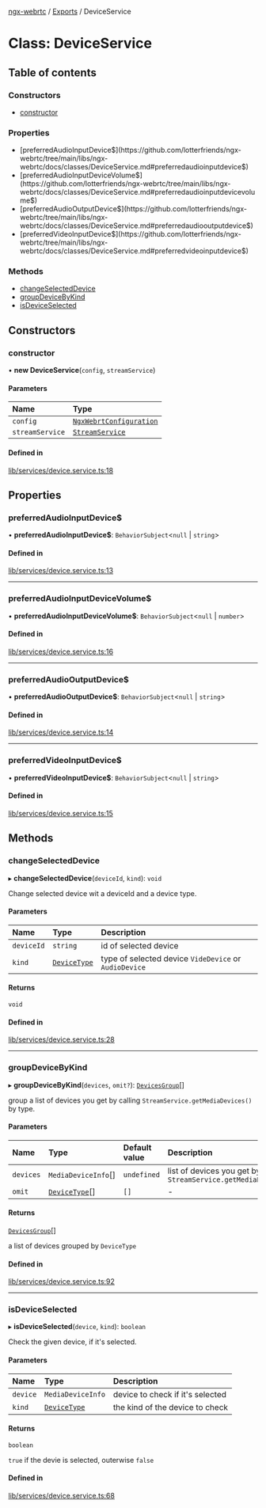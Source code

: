 [ngx-webrtc](https://github.com/lotterfriends/ngx-webrtc/tree/main/libs/ngx-webrtc/docs/README.md) / [Exports](https://github.com/lotterfriends/ngx-webrtc/tree/main/libs/ngx-webrtc/docs/modules.md) / DeviceService

# Class: DeviceService

## Table of contents

### Constructors

- [constructor](https://github.com/lotterfriends/ngx-webrtc/tree/main/libs/ngx-webrtc/docs/classes/DeviceService.md#constructor)

### Properties

- [preferredAudioInputDevice$](https://github.com/lotterfriends/ngx-webrtc/tree/main/libs/ngx-webrtc/docs/classes/DeviceService.md#preferredaudioinputdevice$)
- [preferredAudioInputDeviceVolume$](https://github.com/lotterfriends/ngx-webrtc/tree/main/libs/ngx-webrtc/docs/classes/DeviceService.md#preferredaudioinputdevicevolume$)
- [preferredAudioOutputDevice$](https://github.com/lotterfriends/ngx-webrtc/tree/main/libs/ngx-webrtc/docs/classes/DeviceService.md#preferredaudiooutputdevice$)
- [preferredVideoInputDevice$](https://github.com/lotterfriends/ngx-webrtc/tree/main/libs/ngx-webrtc/docs/classes/DeviceService.md#preferredvideoinputdevice$)

### Methods

- [changeSelectedDevice](https://github.com/lotterfriends/ngx-webrtc/tree/main/libs/ngx-webrtc/docs/classes/DeviceService.md#changeselecteddevice)
- [groupDeviceByKind](https://github.com/lotterfriends/ngx-webrtc/tree/main/libs/ngx-webrtc/docs/classes/DeviceService.md#groupdevicebykind)
- [isDeviceSelected](https://github.com/lotterfriends/ngx-webrtc/tree/main/libs/ngx-webrtc/docs/classes/DeviceService.md#isdeviceselected)

## Constructors

### constructor

• **new DeviceService**(`config`, `streamService`)

#### Parameters

| Name | Type |
| :------ | :------ |
| `config` | [`NgxWebrtConfiguration`](https://github.com/lotterfriends/ngx-webrtc/tree/main/libs/ngx-webrtc/docs/classes/NgxWebrtConfiguration.md) |
| `streamService` | [`StreamService`](https://github.com/lotterfriends/ngx-webrtc/tree/main/libs/ngx-webrtc/docs/classes/StreamService.md) |

#### Defined in

[lib/services/device.service.ts:18](https://github.com/lotterfriends/video-chat/blob/cd8d92e/libs/ngx-webrtc/src/lib/services/device.service.ts#L18)

## Properties

### preferredAudioInputDevice$

• **preferredAudioInputDevice$**: `BehaviorSubject`<``null`` \| `string`\>

#### Defined in

[lib/services/device.service.ts:13](https://github.com/lotterfriends/video-chat/blob/cd8d92e/libs/ngx-webrtc/src/lib/services/device.service.ts#L13)

___

### preferredAudioInputDeviceVolume$

• **preferredAudioInputDeviceVolume$**: `BehaviorSubject`<``null`` \| `number`\>

#### Defined in

[lib/services/device.service.ts:16](https://github.com/lotterfriends/video-chat/blob/cd8d92e/libs/ngx-webrtc/src/lib/services/device.service.ts#L16)

___

### preferredAudioOutputDevice$

• **preferredAudioOutputDevice$**: `BehaviorSubject`<``null`` \| `string`\>

#### Defined in

[lib/services/device.service.ts:14](https://github.com/lotterfriends/video-chat/blob/cd8d92e/libs/ngx-webrtc/src/lib/services/device.service.ts#L14)

___

### preferredVideoInputDevice$

• **preferredVideoInputDevice$**: `BehaviorSubject`<``null`` \| `string`\>

#### Defined in

[lib/services/device.service.ts:15](https://github.com/lotterfriends/video-chat/blob/cd8d92e/libs/ngx-webrtc/src/lib/services/device.service.ts#L15)

## Methods

### changeSelectedDevice

▸ **changeSelectedDevice**(`deviceId`, `kind`): `void`

Change selected device wit a deviceId and a device type.

#### Parameters

| Name | Type | Description |
| :------ | :------ | :------ |
| `deviceId` | `string` | id of selected device |
| `kind` | [`DeviceType`](https://github.com/lotterfriends/ngx-webrtc/tree/main/libs/ngx-webrtc/docs/enums/DeviceType.md) | type of selected device `VideDevice` or `AudioDevice` |

#### Returns

`void`

#### Defined in

[lib/services/device.service.ts:28](https://github.com/lotterfriends/video-chat/blob/cd8d92e/libs/ngx-webrtc/src/lib/services/device.service.ts#L28)

___

### groupDeviceByKind

▸ **groupDeviceByKind**(`devices`, `omit?`): [`DevicesGroup`](https://github.com/lotterfriends/ngx-webrtc/tree/main/libs/ngx-webrtc/docs/interfaces/DevicesGroup.md)[]

group a list of devices you get by calling `StreamService.getMediaDevices()` by type.

#### Parameters

| Name | Type | Default value | Description |
| :------ | :------ | :------ | :------ |
| `devices` | `MediaDeviceInfo`[] | `undefined` | list of devices you get by calling `StreamService.getMediaDevices()` |
| `omit` | [`DeviceType`](https://github.com/lotterfriends/ngx-webrtc/tree/main/libs/ngx-webrtc/docs/enums/DeviceType.md)[] | `[]` | - |

#### Returns

[`DevicesGroup`](https://github.com/lotterfriends/ngx-webrtc/tree/main/libs/ngx-webrtc/docs/interfaces/DevicesGroup.md)[]

a list of devices grouped by `DeviceType`

#### Defined in

[lib/services/device.service.ts:92](https://github.com/lotterfriends/video-chat/blob/cd8d92e/libs/ngx-webrtc/src/lib/services/device.service.ts#L92)

___

### isDeviceSelected

▸ **isDeviceSelected**(`device`, `kind`): `boolean`

Check the given device, if it's selected.

#### Parameters

| Name | Type | Description |
| :------ | :------ | :------ |
| `device` | `MediaDeviceInfo` | device to check if it's selected |
| `kind` | [`DeviceType`](https://github.com/lotterfriends/ngx-webrtc/tree/main/libs/ngx-webrtc/docs/enums/DeviceType.md) | the kind of the device to check |

#### Returns

`boolean`

`true` if the devie is selected, outerwise `false`

#### Defined in

[lib/services/device.service.ts:68](https://github.com/lotterfriends/video-chat/blob/cd8d92e/libs/ngx-webrtc/src/lib/services/device.service.ts#L68)
